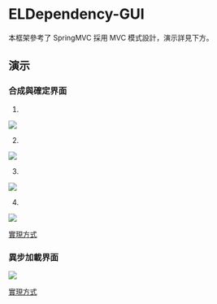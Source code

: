 # ELDependency-GUI

本框架參考了 SpringMVC 採用 MVC 模式設計，演示詳見下方。

## 演示

### 合成與確定界面

1.
![](https://gyazo.com/0d21a19a1bdfca8e3d090487ca7c6544.gif)

2.
![](https://gyazo.com/b2a68c731ea3a48f12da43a112c4d362.gif)

3.
![](https://gyazo.com/f54f703f42f44f956cb9a740d3aeda3d.gif)

4.
![](https://gyazo.com/4da1157421b00cc82b37391c05ce3944.gif)

[實現方式](https://github.com/ELDEpendenci-Addons/ELDependenci-GUI/tree/develop/ELD-GUI-plugin/src/main/java/com/ericlam/mc/eldgui/demo)


### 異步加載界面

![](https://gyazo.com/d96ab28250f70ef64aa658091874611b.gif)

[實現方式](https://github.com/ELDEpendenci-Addons/ELDependenci-GUI/tree/develop/ELD-GUI-plugin/src/main/java/com/ericlam/mc/eldgui/demo/asyncui)
